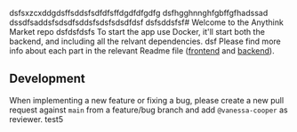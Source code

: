 dsfsxzcxddgdsffsddsfsdfdfsffdgdfdfgdfg
dsfhgghnnghfgbffgfhadssad
dssdfsaddsfsdsdfsddsfsdsfsdsdfdsf
dsfsddsfsf# Welcome to the Anythink Market repo
dsfdsfdsfs
To start the app use Docker, it'll start both the backend, and including all the relvant dependencies.
dsf
Please find more info about each part in the relevant Readme file ([frontend](frontend/readme.md) and [backend](backend/README.md)).

## Development

When implementing a new feature or fixing a bug, please create a new pull request against `main` from a feature/bug branch and add `@vanessa-cooper` as reviewer.
test5
